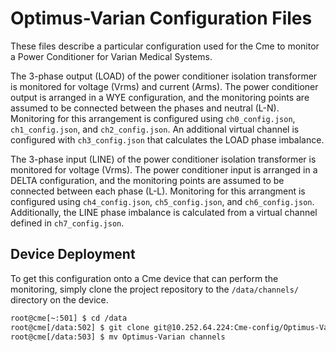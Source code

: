 Optimus-Varian Configuration Files
==============

These files describe a particular configuration used for the Cme to 
monitor a Power Conditioner for Varian Medical Systems.


The 3-phase output (LOAD) of the power conditioner isolation transformer
is monitored for voltage (Vrms) and current (Arms). The power conditioner
output is arranged in a WYE configuration, and the monitoring points are
assumed to be connected between the phases and neutral (L-N).  Monitoring
for this arrangement is configured using `ch0_config.json`,
`ch1_config.json`, and `ch2_config.json`.  An additional virtual channel
is configured with `ch3_config.json` that calculates the LOAD phase imbalance.  

The 3-phase input (LINE) of the power conditioner isolation transformer
is monitored for voltage (Vrms).  The power conditioner input is arranged in
a DELTA configuration, and the monitoring points are assumed to be connected
between each phase (L-L).  Monitoring for this arrangment is configured using
`ch4_config.json`, `ch5_config.json`, and `ch6_config.json`.  Additionally,
the LINE phase imbalance is calculated from a virtual channel defined
in `ch7_config.json`.


Device Deployment
-----------------------

To get this configuration onto a Cme device that can perform the monitoring,
simply clone the project repository to the `/data/channels/` directory on the device.


```bash
root@cme[~:501] $ cd /data
root@cme[/data:502] $ git clone git@10.252.64.224:Cme-config/Optimus-Varian.git
root@cme[/data:503] $ mv Optimus-Varian channels
```
